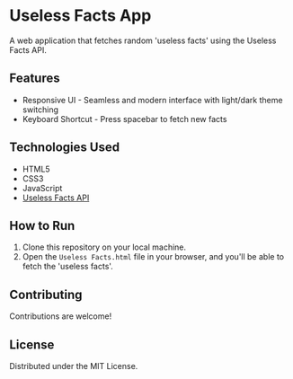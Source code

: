# Useless Facts App

A web application that fetches random 'useless facts' using the Useless Facts API.

## Features

- Responsive UI - Seamless and modern interface with light/dark theme switching 
- Keyboard Shortcut - Press spacebar to fetch new facts

## Technologies Used

- HTML5
- CSS3
- JavaScript
- [Useless Facts API](https://uselessfacts.jsph.pl/)

## How to Run

1. Clone this repository on your local machine.
2. Open the `Useless Facts.html` file in your browser, and you'll be able to fetch the 'useless facts'.

## Contributing

Contributions are welcome!

## License

Distributed under the MIT License.  

